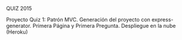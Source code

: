 QUIZ 2015

Proyecto Quiz 1: Patrón MVC. Generación del proyecto con express-generator. Primera Página y Primera Pregunta. Despliegue en la nube (Heroku)
